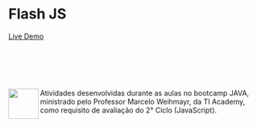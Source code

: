 # Flash JS

[Live Demo](https://hugojhonathan.github.io/bootcamp-java-ti-academy-2022-part2/desafio-FlashJS)

<br><br><br><br>

 <img align="left" height="60" margin="10" src="https://tiacademybrasil.com.br/wp-content/uploads/2021/06/cropped-cropped-logo_tiacademy-1.png">  Atividades desenvolvidas durante as aulas no bootcamp JAVA, ministrado pelo Professor Marcelo Weihmayr, da TI Academy, como requisito de avaliação do 2° Ciclo (JavaScript).        
